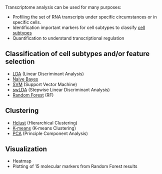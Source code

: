 Transcriptome analysis can be used for many purposes:
- Profiling the set of RNA transcripts under specific circumstances or in specific cells. 
- Identification important markers for cell subtypes to classify [cell subtypes](#classification-of-cell-subtypes-and/or-feature-selection)
- Quantification to understand transcriptional regulation 

## Classification of cell subtypes and/or feature selection
- [LDA](https://vanngocthuyla.github.io/Data_Analysis/pages/sequencing/LDA) (Linear Discriminant Analysis)
- [Naive Bayes](https://vanngocthuyla.github.io/Data_Analysis/pages/sequencing/Naive_Bayes)
- [SVM](https://vanngocthuyla.github.io/Data_Analysis/pages/sequencing/SVM) (Support Vector Machine)
- [swLDA](https://vanngocthuyla.github.io/Data_Analysis/pages/sequencing/swLDA) (Stepwise Linear Discriminant Analysis)
- [Random Forest](https://vanngocthuyla.github.io/Data_Analysis/pages/sequencing/RF) (RF)

## Clustering
- [Hclust](https://vanngocthuyla.github.io/Data_Analysis/pages/sequencing/hclust)  (Hierarchical Clustering)
- [K-means](https://vanngocthuyla.github.io/Data_Analysis/pages/sequencing/kmean) (K-means Clustering)
- [PCA](https://vanngocthuyla.github.io/Data_Analysis/pages/sequencing/PCA) (Principle Component Analysis)

## Visualization
- Heatmap
- Plotting of 15 molecular markers from Random Forest results
